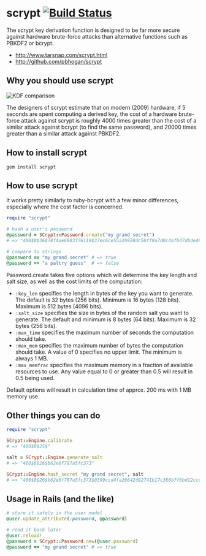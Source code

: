 scrypt [![Build Status](https://secure.travis-ci.org/pbhogan/scrypt.png)](http://travis-ci.org/pbhogan/scrypt)
======

The scrypt key derivation function is designed to be far more secure against hardware brute-force attacks than alternative functions such as PBKDF2 or bcrypt.

* http://www.tarsnap.com/scrypt.html
* http://github.com/pbhogan/scrypt

## Why you should use scrypt

![KDF comparison](https://github.com/tarcieri/scrypt/raw/modern-readme/kdf-comparison.png)

The designers of scrypt estimate that on modern (2009) hardware, if 5 seconds are spent computing a derived key, the cost of a hardware brute-force attack against scrypt is roughly 4000 times greater than the cost of a similar attack against bcrypt (to find the same password), and 20000 times greater than a similar attack against PBKDF2.

## How to install scrypt

```
gem install scrypt
```

## How to use scrypt

It works pretty similarly to ruby-bcrypt with a few minor differences, especially where the cost factor is concerned.

```ruby
require "scrypt"

# hash a user's password
@password = SCrypt::Password.create("my grand secret")
# => "400$8$36$78f4ae6983f76119$37ec6ce55a2b928dc56ff9a7d0cdafbd7dbde49d9282c38a40b1434e88f24cf5"

# compare to strings
@password == "my grand secret" # => true
@password == "a paltry guess"  # => false
```

Password.create takes five options which will determine the key length and salt size, as well as the cost limits of the computation:

* `:key_len` specifies the length in bytes of the key you want to generate. The default is 32 bytes (256 bits). Minimum is 16 bytes (128 bits). Maximum is 512 bytes (4096 bits).
* `:salt_size` specifies the size in bytes of the random salt you want to generate. The default and minimum is 8 bytes (64 bits). Maximum is 32 bytes (256 bits).
* `:max_time` specifies the maximum number of seconds the computation should take.
* `:max_mem` specifies the maximum number of bytes the computation should take. A value of 0 specifies no upper limit. The minimum is always 1 MB.
* `:max_memfrac` specifies the maximum memory in a fraction of available resources to use. Any value equal to 0 or greater than 0.5 will result in 0.5 being used.

Default options will result in calculation time of approx. 200 ms with 1 MB memory use.

## Other things you can do

```ruby
require "scrypt"

SCrypt::Engine.calibrate
# => "400$8$25$"

salt = SCrypt::Engine.generate_salt
# => "400$8$26$b62e0f787a5fc373"

SCrypt::Engine.hash_secret "my grand secret", salt
# => "400$8$26$b62e0f787a5fc373$0399ccd4fa26642d92741b17c366b7f6bd12ccea5214987af445d2bed97bc6a2"
```

## Usage in Rails (and the like)

```ruby
# store it safely in the user model
@user.update_attribute(:password, @password)

# read it back later
@user.reload!
@password = SCrypt::Password.new(@user.password)
@password == "my grand secret" # => true
```